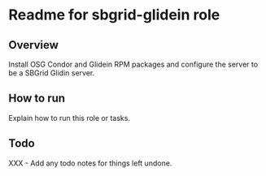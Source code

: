 # Readme for sbgrid-glidein role

## Overview
Install OSG Condor and Glidein RPM packages and configure the server to be a SBGrid Glidin server.

## How to run
Explain how to run this role or tasks.

## Todo
XXX - Add any todo notes for things left undone.
